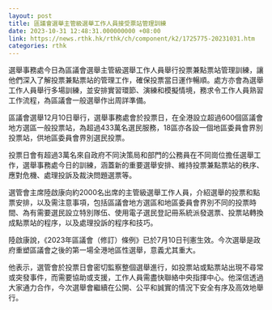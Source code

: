 ```yaml
---
layout: post
title: 區議會選舉主管級選舉工作人員接受票站管理訓練
date: 2023-10-31 12:48:31.000000000 +08:00
link: https://news.rthk.hk/rthk/ch/component/k2/1725775-20231031.htm
categories: rthk
---
```


選舉事務處今日為區議會選舉主管級選舉工作人員舉行投票兼點票站管理訓練，讓他們深入了解投票兼點票站的管理工作，確保投票當日運作暢順。處方亦會為選舉工作人員舉行多場訓練，並安排實習環節、演練和模擬情境，務求令工作人員熟習工作流程，為區議會一般選舉作出周詳準備。

區議會選舉12月10日舉行，選舉事務處會於投票日，在全港設立超過600個區議會地方選區一般投票站，為超過433萬名選民服務，18區亦各設一個地區委員會界別投票站，供地區委員會界別選民投票。

投票日會有超過3萬名來自政府不同決策局和部門的公務員在不同崗位擔任選舉工作，選舉事務處今日的訓練，涵蓋新的重要選舉安排、維持投票兼點票站的秩序、應對危機、處理投訴及裁決問題選票等。

選管會主席陸啟康向約2000名出席的主管級選舉工作人員，介紹選舉的投票和點票安排，以及需注意事項，包括區議會地方選區和地區委員會界別不同的投票時間、為有需要選民設立特別隊伍、使用電子選民登記冊系統派發選票、投票站轉換成點票站的程序，以及處理投訴的程序和技巧。

陸啟康說，《2023年區議會（修訂）條例》已於7月10日刊憲生效。今次選舉是政府重塑區議會之後的第一場全港地區性選舉，意義尤其重大。

他表示，選管會於投票日會密切監察整個選舉進行，如投票站或點票站出現不尋常或突發事件，而需要協助或支援，工作人員需盡快聯絡中央指揮中心。他深信透過大家通力合作，今次選舉會繼續在公開、公平和誠實的情況下安全有序及高效地舉行。
